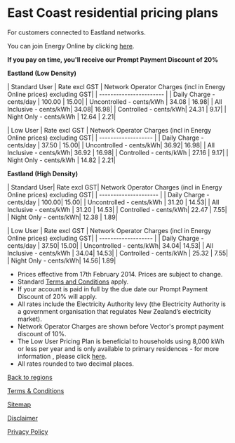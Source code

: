 # East Coast residential pricing plans
For customers connected to Eastland networks.


You can join Energy Online by clicking [here](http://www.energyonline.co.nz/Default.aspx?tabid=98).

**If you pay on time, you'll receive our Prompt Payment Discount of 20%**



**Eastland (Low Density)**

| Standard User	| Rate excl GST	| Network Operator Charges (incl in Energy Online prices) excluding GST| 
| ----------------------- | 
| Daily Charge - cents/day	| 100.00	| 15.00| 
| Uncontrolled - cents/kWh	| 34.08	| 16.98| 
| All Inclusive - cents/kWh| 	34.08| 	16.98| 
| Controlled - cents/kWh| 	24.31	| 9.17| 
| Night Only - cents/kWh	| 12.64	| 2.21| 
 

| Low User	| Rate excl GST	| Network Operator Charges (incl in Energy Online prices) excluding GST| 
| ------------------- | 
| Daily Charge - cents/day	| 37.50	| 15.00| 
| Uncontrolled - cents/kWh| 	36.92| 	16.98| 
| All Inclusive - cents/kWh| 	36.92	| 16.98| 
| Controlled - cents/kWh	| 27.16	| 9.17| 
| Night Only - cents/kWh	| 14.82	| 2.21| 
 

**Eastland (High Density)**

| Standard User| 	Rate excl GST| 	Network Operator Charges (incl in Energy Online prices) excluding GST|
| --------------------- | 
| Daily Charge - cents/day	| 100.00| 	15.00| 
| Uncontrolled - cents/kWh	| 31.20	| 14.53| 
| All Inclusive - cents/kWh	| 31.20	| 14.53| 
| Controlled - cents/kWh| 	22.47	| 7.55| 
| Night Only - cents/kWh| 	12.38	| 1.89| 
 

| Low User	| Rate excl GST	| Network Operator Charges (incl in Energy Online prices) excluding GST| 
| ------------------- | 
| Daily Charge - cents/day	| 37.50| 	15.00| 
| Uncontrolled - cents/kWh| 	34.04| 	14.53| 
| All Inclusive - cents/kWh	| 34.04| 	14.53| 
| Controlled - cents/kWh	| 25.32	| 7.55| 
| Night Only - cents/kWh| 	14.56| 	1.89| 

- Prices effective from 17th February 2014. Prices are subject to change.
- Standard [Terms and Conditions](http://www.energyonline.co.nz/Default.aspx?tabid=169) apply.
- If your account is paid in full by the due date our Prompt Payment Discount of 20% will apply.
- All rates include the Electricity Authority levy (the Electricity Authority is a government organisation that regulates New Zealand’s electricity market).
- Network Operator Charges are shown before Vector's prompt payment discount of 10%.
- The Low User Pricing Plan is beneficial to households using 8,000 kWh or less per year and is only available to primary residences - for more information , please click [here](http://www.energyonline.co.nz/Default.aspx?tabid=148).
- All rates rounded to two decimal places.


[Back to regions](http://www.energyonline.co.nz/residential/pricing_plans/residential_electricity_pricing_plans)

[Terms & Conditions](http://www.energyonline.co.nz/terms)

[Sitemap](http://www.energyonline.co.nz/home/site_map)

[Disclaimer](http://www.energyonline.co.nz/home/site_map/disclaimer)

[Privacy Policy](http://www.energyonline.co.nz/home/site_map/privacy_policy)
